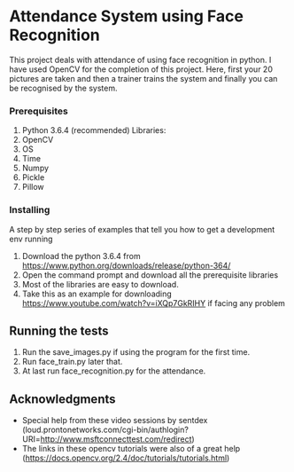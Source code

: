 # Attendance System using Face Recognition

This project deals with attendance of using face recognition in python. I have used OpenCV for the completion of this project. Here, first your 20 pictures are taken and then a trainer trains the system and finally you can be recognised by the system.

### Prerequisites

1. Python 3.6.4 (recommended)
Libraries:
1. OpenCV
2. OS
3. Time
4. Numpy
5. Pickle
6. Pillow


### Installing

A step by step series of examples that tell you how to get a development env running

1. Download the python 3.6.4 from https://www.python.org/downloads/release/python-364/
2. Open the command prompt and download all the prerequisite libraries
3. Most of the libraries are easy to download.
4. Take this as an example for downloading https://www.youtube.com/watch?v=iXQp7GkRIHY if facing any problem


## Running the tests

1. Run the save_images.py if using the program for the first time.
2. Run face_train.py later that.
3. At last run face_recognition.py for the attendance.

## Acknowledgments

* Special help from these video sessions by sentdex (loud.prontonetworks.com/cgi-bin/authlogin?URI=http://www.msftconnecttest.com/redirect)
* The links in these opencv tutorials were also of a great help (https://docs.opencv.org/2.4/doc/tutorials/tutorials.html)
